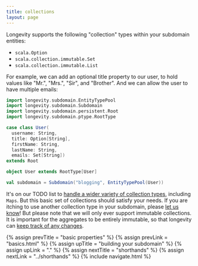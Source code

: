 ```yaml
---
title: collections
layout: page
---
```


Longevity supports the following "collection" types within your
subdomain entities:

- `scala.Option`
- `scala.collection.immutable.Set`
- `scala.collection.immutable.List`

For example, we can add an optional title property to our user, to
hold values like "Mr.", "Mrs.", "Sir", and "Brother". And we can allow
the user to have multiple emails:

```scala
import longevity.subdomain.EntityTypePool
import longevity.subdomain.Subdomain
import longevity.subdomain.persistent.Root
import longevity.subdomain.ptype.RootType

case class User(
  username: String,
  title: Option[String],
  firstName: String,
  lastName: String,
  emails: Set[String])
extends Root

object User extends RootType[User]

val subdomain = Subdomain("blogging", EntityTypePool(User))
```

It's on our TODO list to [handle a wider variety of collection
types](https://www.pivotaltracker.com/story/show/88571474), including
`Maps`. But this basic set of collections should satisfy your
needs. If you are itching to use another collection type in your
subdomain, please [let us
know](http://longevityframework.github.io/longevity/discussions.html)!
But please note that we will only ever support immutable
collections. It is important for the aggregates to be entirely
immutable, so that longevity can [keep track of any
changes](../context/persistent-state.html).

{% assign prevTitle = "basic properties" %}
{% assign prevLink = "basics.html" %}
{% assign upTitle = "building your subdomain" %}
{% assign upLink = "." %}
{% assign nextTitle = "shorthands" %}
{% assign nextLink = "../shorthands" %}
{% include navigate.html %}
